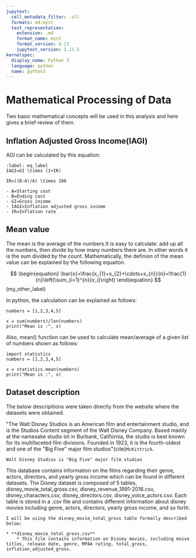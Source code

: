 ```yaml
---
jupytext:
  cell_metadata_filter: -all
  formats: md:myst
  text_representation:
    extension: .md
    format_name: myst
    format_version: 0.13
    jupytext_version: 1.11.5
kernelspec:
  display_name: Python 3
  language: python
  name: python3
---
```


# Mathematical Processing of Data 

Two basic mathematical concepts will be used in this analysis and here gives a brief review of them.

## Inflation Adjusted Gross Income(IAGI)

AGI can be calculated by this equation:

```{math}
:label: eq_label
IAGI=GI \times (1+IR)

IR=((B-A)/A) \times 100

```

```{note}
- A=Starting cost
- B=Ending cost
- GI=Gross income
- IAGI=Inflation adjusted gross income
- IR=Inflation rate
```

         
## Mean value

The mean is the average of the numbers.It is easy to calculate: add up all the numbers, then divide by how many numbers there are. In other words it is the sum divided by the count. Mathematically, the definion of the mean value can be explained by the following equaiton.

$$
\begin{equation}
\bar{x}=\frac{x_{1}+x_{2}+\cdots+x_{n}}{n}=\frac{1}{n}\left(\sum_{i=1}^{n}{x_i}\right)
\end{equation}
$$ (my_other_label)

In python, the calculation can be explained as follows:

```{code-cell}
numbers = [1,2,3,4,5]

x = sum(numbers)/len(numbers)
print("Mean is :", x)
```
Also, mean() function can be used to calculate mean/average of a given list of numbers shown as follows:

```{code-cell}
import statistics
numbers = [1,2,3,4,5]

x = statistics.mean(numbers)
print("Mean is :", x)
```


## Dataset description

The below descripitions were taken directly from the website where the datasets were obtained.

"The Walt Disney Studios is an American film and entertainment studio, and is the Studios Content segment of the Walt Disney Company. Based mainly at the namesake studio lot in Burbank, California, the studio is best known for its multifaceted film divisions. Founded in 1923, it is the fourth-oldest and one of the "Big Five" major film studios"{cite}`McKittrick`.

```{margin} Did you know?
Walt Disney Studios is "Big Five" major film studios
```

This database contains information on the films regarding their genre, actors, directors, and yearly gross income which can be found in different datasets. The Disney dataset is composed of 5 tables, disney_movie_total_gross.csv, disney_revenue_1991-2016.csv, disney_characters.csv, disney_directors.csv, disney_voice_actors.csv. Each table is stored in a .csv file and contains different information about disney movies including genre, actors, directors, yearly gross income, and so forth. 

```{note}
I will be using the disney_movie_total_gross table formally described below:

* **disney_movie_total_gross.csv**
    * This file contains information on Disney movies, including moive titles, release date, genre, MPAA rating, total_gross, inflation_adjusted_gross. 

```

 




